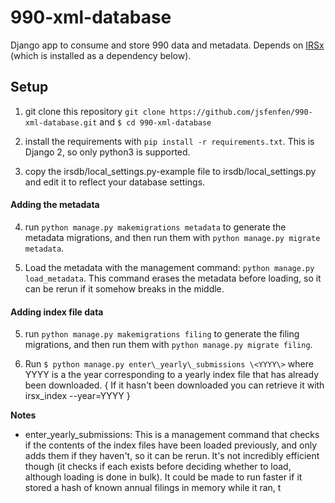 # 990-xml-database
Django app to consume and store 990 data and metadata. Depends on [IRSx](https://github.com/jsfenfen/990-xml-reader) (which is installed as a dependency below).

## Setup

1. git clone this repository `git clone https://github.com/jsfenfen/990-xml-database.git` and `$ cd 990-xml-database`

2. install the requirements with `pip install -r requirements.txt`. This is Django 2, so only python3 is supported.

3. copy the irsdb/local\_settings.py-example file to irsdb\/local_settings.py and edit it to reflect your database settings.

#### Adding the metadata

4. run `python manage.py makemigrations metadata` to generate the metadata migrations, and then run them with `python manage.py migrate metadata`.

5. Load the metadata with the management command: `python manage.py load_metadata`. This command erases the metadata before loading, so it can be rerun if it somehow breaks in the middle.

#### Adding index file data 

5.  run `python manage.py makemigrations filing` to generate the filing migrations, and then run them with `python manage.py migrate filing`.

6. Run `$ python manage.py enter\_yearly\_submissions \<YYYY\>` where YYYY is a the year corresponding to a yearly index file that has already been downloaded. { If it hasn't been downloaded you can retrieve it with irsx_index --year=YYYY } 

__Notes__ 

- enter\_yearly\_submissions: This is a management command that checks if the contents of the index files have been loaded previously, and only adds them if they haven't, so it can be rerun. It's not incredibly efficient though (it checks if each exists before deciding whether to load, although loading is done in bulk). It could be made to run faster if it stored a hash of known annual filings in memory while it ran, t
